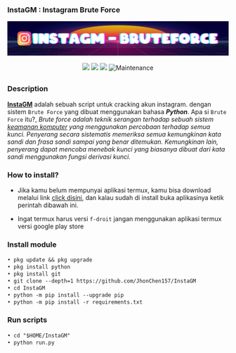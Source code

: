 ### InstaGM : Instagram Brute Force
<p align="center"><img src="https://github.com/JhonChen157/InstaGM/blob/main/cgi-bin/images/InstaGM-BruteForce-11-3-2024%20(1).png"/></p>

<div align="center">
  <p>
    <img src="https://img.shields.io/badge/Author-JhonChenXu-blue?style=flat-square">
    <img src="https://img.shields.io/badge/Written%20In-Python-yellow?style=flat-square">
    <img src="https://img.shields.io/badge/Open%20Source-No-red?style=flat-square">
    <img alt="Maintenance" src="https://img.shields.io/maintenance/no/2024">
  </p>
</div>

##

### Description
**[InstaGM](https://github.com/JhonChen157)** adalah sebuah script untuk cracking akun instagram. dengan sistem ```Brute Force``` yang dibuat menggunakan bahasa ***Python***. Apa si ```Brute Force``` itu?, *Brute force adalah teknik serangan terhadap sebuah sistem [keamanan komputer](https://id.m.wikipedia.org/wiki/Keamanan_komputer) yang menggunakan percobaan terhadap semua kunci. Penyerang secara sistematis memeriksa semua kemungkinan kata sandi dan frasa sandi sampai yang benar ditemukan. Kemungkinan lain, penyerang dapat mencoba menebak kunci yang biasanya dibuat dari kata sandi menggunakan fungsi derivasi kunci.*

### How to install?
- Jika kamu belum mempunyai aplikasi termux, kamu bisa download melalui link [click disini](https://f-droid.org/repo/com.termux_118.apk), dan kalau sudah di install buka aplikasinya ketik perintah dibawah ini.

- Ingat termux harus versi ```f-droit``` jangan menggunakan aplikasi termux versi google play store

### Install module
```
• pkg update && pkg upgrade
• pkg install python
• pkg install git
• git clone --depth=1 https://github.com/JhonChen157/InstaGM
• cd InstaGM
• python -m pip install --upgrade pip
• python -m pip install -r requirements.txt
```
### Run scripts 
```
• cd "$HOME/InstaGM"
• python run.py
```
